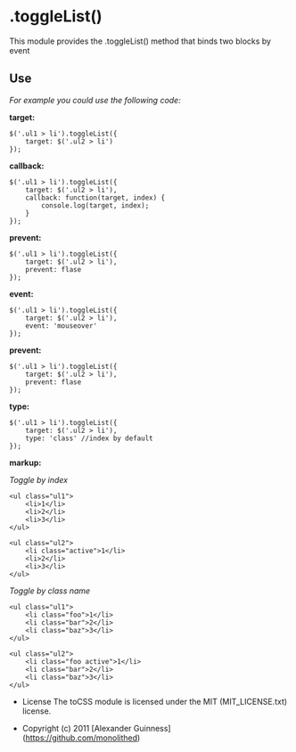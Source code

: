 # .toggleList()

This module provides the .toggleList() method that binds two blocks by event

## Use
*For example you could use the following code:*

**target:**

	$('.ul1 > li').toggleList({
		target: $('.ul2 > li')
	});

**callback:**

	$('.ul1 > li').toggleList({
		target: $('.ul2 > li'),
		callback: function(target, index) {
			console.log(target, index);
		}
	});

**prevent:**

	$('.ul1 > li').toggleList({
		target: $('.ul2 > li'),
		prevent: flase
	});

**event:**

	$('.ul1 > li').toggleList({
		target: $('.ul2 > li'),
		event: 'mouseover'
	});

**prevent:**

	$('.ul1 > li').toggleList({
		target: $('.ul2 > li'),
		prevent: flase
	});

**type:**

	$('.ul1 > li').toggleList({
		target: $('.ul2 > li'),
		type: 'class' //index by default
	});

**markup:**

*Toggle by index*

	<ul class="ul1">
		<li>1</li>
		<li>2</li>
		<li>3</li>
	</ul>

	<ul class="ul2">
		<li class="active">1</li>
		<li>2</li>
		<li>3</li>
	</ul>

*Toggle by class name*

	<ul class="ul1">
		<li class="foo">1</li>
		<li class="bar">2</li>
		<li class="baz">3</li>
	</ul>

	<ul class="ul2">
		<li class="foo active">1</li>
		<li class="bar">2</li>
		<li class="baz">3</li>
	</ul>

* License
    The toCSS module is licensed under the MIT (MIT_LICENSE.txt) license.

* Copyright (c) 2011 [Alexander Guinness] (https://github.com/monolithed)
